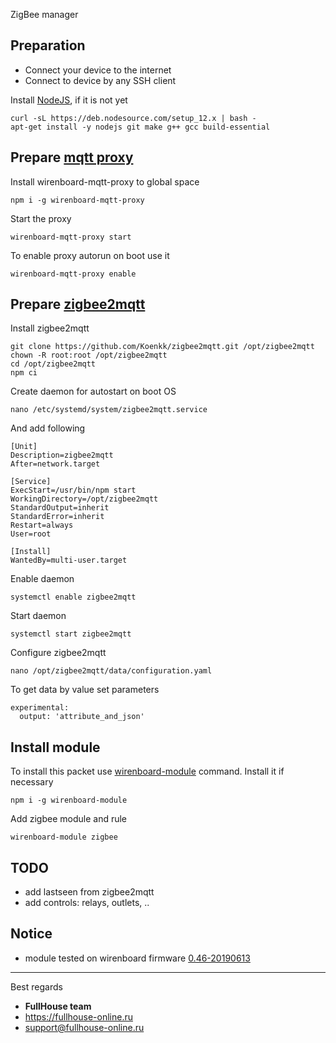 ZigBee manager

##  Preparation

- Connect your device to the internet
- Connect to device by any SSH client

Install [NodeJS](https://nodejs.org), if it is not yet
```
curl -sL https://deb.nodesource.com/setup_12.x | bash -
apt-get install -y nodejs git make g++ gcc build-essential
```

##  Prepare [mqtt proxy](https://www.npmjs.com/package/wirenboard-mqtt-proxy)

Install wirenboard-mqtt-proxy to global space
```
npm i -g wirenboard-mqtt-proxy
```

Start the proxy
```
wirenboard-mqtt-proxy start
```

To enable proxy autorun on boot use it
```
wirenboard-mqtt-proxy enable
```

##  Prepare [zigbee2mqtt](https://www.zigbee2mqtt.io/getting_started/running_zigbee2mqtt.html)

Install zigbee2mqtt
```
git clone https://github.com/Koenkk/zigbee2mqtt.git /opt/zigbee2mqtt
chown -R root:root /opt/zigbee2mqtt
cd /opt/zigbee2mqtt
npm ci
```

Create daemon for autostart on boot OS
```
nano /etc/systemd/system/zigbee2mqtt.service
```

And add following
```
[Unit]
Description=zigbee2mqtt
After=network.target

[Service]
ExecStart=/usr/bin/npm start
WorkingDirectory=/opt/zigbee2mqtt
StandardOutput=inherit
StandardError=inherit
Restart=always
User=root

[Install]
WantedBy=multi-user.target
```

Enable daemon
```
systemctl enable zigbee2mqtt
```

Start daemon
```
systemctl start zigbee2mqtt
```

Configure zigbee2mqtt
```
nano /opt/zigbee2mqtt/data/configuration.yaml
```

To get data by value set parameters
```
experimental:
  output: 'attribute_and_json'
```

##  Install module

To install this packet use [wirenboard-module](https://www.npmjs.com/package/wirenboard-module) command. Install it if necessary
```
npm i -g wirenboard-module
```

Add zigbee module and rule
```
wirenboard-module zigbee
```

##  TODO

- add lastseen from zigbee2mqtt
- add controls: relays, outlets, ..

##  Notice

- module tested on wirenboard firmware [0.46-20190613](https://github.com/wirenboard/wirenboard/releases/tag/0.46-20190613)

----

Best regards
- **FullHouse team**
- https://fullhouse-online.ru
- support@fullhouse-online.ru
